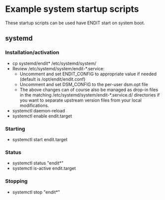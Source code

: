 # Example system startup scripts

These startup scripts can be used have ENDIT start on system boot.

## systemd

### Installation/activation

* cp systemd/endit* /etc/systemd/system/
* Review /etc/systemd/system/endit-*.service:
  * Uncomment and set ENDIT_CONFIG to appropriate value if needed (default is /opt/endit/endit.conf)
  * Uncomment and set DSM_CONFIG to the per-user dsm.opt file
  * The above changes can of course also be managed as drop-in files in the matching /etc/systemd/system/endit-*.service.d/ directories if you want to separate upstream version files from your local modifications.
* systemctl daemon-reload
* systemctl enable endit.target

### Starting

* systemctl start endit.target

### Status

* systemctl status "endit*"
* systemctl is-active endit.target

### Stopping

* systemctl stop "endit*"
